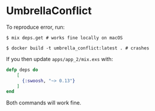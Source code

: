# UmbrellaConflict

To reproduce error, run:

```
$ mix deps.get # works fine locally on macOS

$ docker build -t umbrella_conflict:latest . # crashes
```

If you then update `apps/app_2/mix.exs` with:

```elixir
defp deps do
    [
      {:swoosh, "~> 0.13"}
    ]
end
```

Both commands will work fine.
